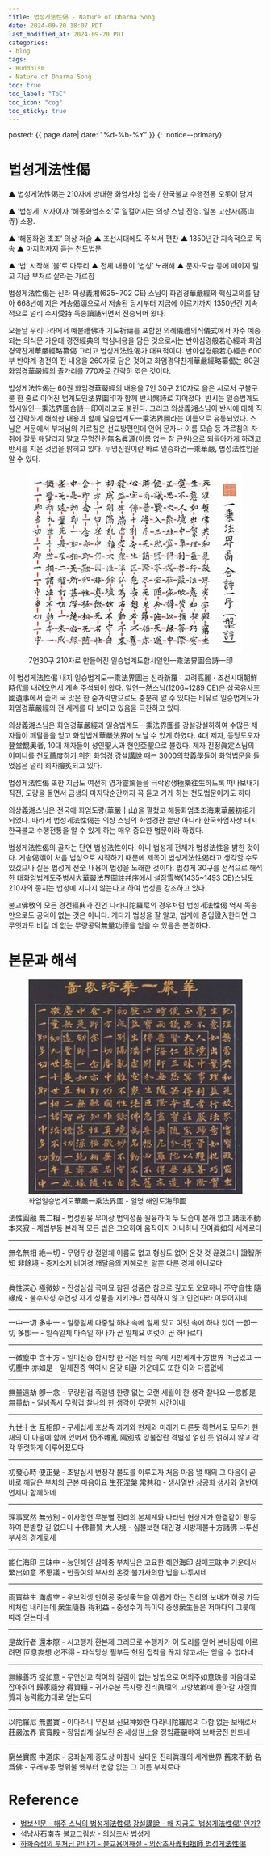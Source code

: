```yaml
---
title: 법성게法性偈 - Nature of Dharma Song
date: 2024-09-20 18:07 PDT
last_modified_at: 2024-09-20 PDT
categories:
- blog
tags:
- Buddhism
- Nature of Dharma Song
toc: true
toc_label: "ToC"
toc_icon: "cog"
toc_sticky: true
---
```


<head>
	<link rel="stylesheet" href="/resource/styles.css">
</head>

posted: {{ page.date| date: "%d-%b-%Y" }}
{: .notice--primary}

<h1 id="nature-of-dharma">
법성게法性偈
</h1>

&#9650; 법성게法性偈는 210자에 방대한 화엄사상 압축 / 한국불교 수행전통 오롯이 담겨

&#9650; ‘법성게’ 저자이자 ‘해동화엄초조’로 일컬어지는 의상 스님 진영. 일본 고산사(高山寺) 소장.

&#9650; ‘해동화엄 초조’ 의상 저술
&#9650; 조선시대에도 주석서 편찬
&#9650; 1350년간 지속적으로 독송
&#9650; 마지막까지 듣는 천도법문

&#9650; ‘법’ 시작해 ‘불’로 마무리
&#9650; 전체 내용이 ‘법성’ 노래해
&#9650; 문자·모습 등에 매이지 말고 지금 부처로 살라는 가르침

법성게法性偈는 신라 의상義湘(625~702 CE) 스님이 화엄경華嚴經의 핵심교의를 담아 668년에 지은 게송偈頌으로서
저술된 당시부터 지금에 이르기까지 1350년간 지속적으로 널리 수지受持 독송讀誦되면서 전승되어 왔다.


오늘날 우리나라에서 예불禮佛과 기도祈禱를 포함한 의례儀禮의식儀式에서 자주 예송되는 의식문 가운데
경전經典의 핵심내용을 담은 것으로서는
반야심경般若心經과 화엄경약찬게華嚴經略纂偈 그리고 법성게法性偈가 대표적이다.
반야심경般若心經은 600부 반야계 경전의 전 내용을 260자로 담은 것이고
화엄경약찬게華嚴經略纂偈는 80권 화엄경華嚴經의 졸가리를 770자로 간략히 엮은 것이다.

법성게法性偈는 60권 화엄경華嚴經의 내용을 7언 30구 210자로 읊은 시로서
구불구불 한 줄로 이어진 법계도인法界圖印과 함께 반시槃詩로 지어졌다.
반시는 일승법계도합시일인一乘法界圖合詩一印이라고도 불린다.
그리고 의상義湘스님이 반시에 대해 직접 간략하게 해석한 내용과 함께
일승법계도一乘法界圖라는 이름으로 유통되었다.
스님은 서문에서 부처님의 가르침은 선교방편인데
언어 문자나 이름 모습 등 가르침의 자취에 잘못 매달리지 말고
무명진원無名眞源(이름 없는 참 근원)으로 되돌아가게 하려고 반시를 지은 것임을 밝히고 있다.
무명진원이란 바로 일승화엄一乘華嚴, 법성法性임을 알 수 있다.

<div class="fig-container">
	<figure>
		<img src="/assets/images/buddhism/nature-of-dharma-song-01.jpg">
		<figcaption>
			7언30구 210자로 만들어진 일승법계도합시일인一乘法界圖合詩一印
		</figcaption>
	</figure>
</div>

이 법성게法性偈 내지 일승법계도一乘法界圖는
신라新羅&nbsp;&sdot;&nbsp;고려高麗&nbsp;&sdot;&nbsp;조선시대朝鮮時代를 내려오면서 계속 주석되어 왔다.
일연一然스님(1206~1289 CE)은
삼국유사三國遺事에서 솥의 국 맛은 한 숟가락만으로도 충분히 알 수 있다는 비유로
일승법계도가 화엄경華嚴經의 전 세계를 다 보이고 있음을 극찬하고 있다.

의상義湘스님은 화엄경華嚴經과
일승법계도一乘法界圖를 강설강설하하여 수많은 제자들이 깨달음을 얻고 화엄법계華嚴法界에 노닐 수 있게 하였다.
4대 제자, 등당도오자登堂覩奧者, 10대 제자들이 성인聖人과 현인亞聖으로 불렸다.
제자 진정眞定스님의 어머니를 천도薦度하기 위한 화엄경 강설講說 때는
3000의학義學들이 화엄법문을 들었음은 널리 회자膾炙되고 있다.

법성게法性偈 또한 지금도 여전히 영가靈駕들을 극락왕생極樂往生하도록 떠나보내기 직전,
도량을 돌면서 금생의 마지막순간까지 꼭 듣고 가게 하는 천도법문이기도 하다.

의상義湘스님은 전국에 화엄도량(華嚴十山)을 펼쳤고
해동화엄초조海東華嚴初祖가 되었다.
따라서 법성게法性偈는 의상 스님의 화엄경관 뿐만 아니라
한국화엄사상 내지 한국불교 수행전통을 알 수 있게 하는 매우 중요한 법문이라 하겠다.

법성게法性偈의 골자는 단연 <font class="emph">법성法性</font>이다.
아니 <font class="emph">법성게 전체가 법성法性을 밝힌 것이다.</font>
게송偈頌이 처음 법성으로 시작하기 때문에 제목이 법성게法性偈라고 생각할 수도 있겠으나
실은 <font class="emph">법성게 전全 내용이 법성을 노래한 것이다.</font>
법성게 30구를 선적으로 해석한 대화엄법계도주병서大華嚴法界圖註幷序에서
설잠雪岑(1435~1493 CE)스님도
210자의 종지는 법성에 지나지 않는다고 하여 법성을 강조하고 있다.

불교佛敎의 모든 경전經典과 진언 다라니陀羅尼의 경우처럼
법성게法性偈 역시 독송만으로도 공덕이 없는 것은 아니다.
게다가 법성을 잘 알고, 법계에 증입證入한다면
그 무엇과도 비길 데 없는 무량공덕無量功德을 얻을 수 있음은 분명하다.


<!--
‘법성게’에서는 일승화엄의 세계인 법계를 법성으로 보이고 있으니, 법계 모든 존재가 법성원융의 법성성기이다. 다시 말해서 오척 되는 ‘나’의 몸인 오척신(五尺身)이 바로 오척법성으로서 법성신(法性身)이다. 반시의 그림은 온 법계가 한 몸인 모습[全法界一身之像]이다.
이 법성신을 바로 깨달으면 ‘화엄경’의 모든 부처님인 열 부처님[十佛]으로 출현하게 된다. 이를 법성가(法性家)에 되돌아간다고 한다. 예부터 부처[舊來佛]인 본래 자기 모습대로 살게 되는 것이다. 바꾸어 말해서 누구나 갈구하는 상락(常樂)의 영원한 행복을 얻게 되는 것이다. 이것이 불교의 구경처인 불세계이고 성불임을 의상 스님은 역설하고 있다.

이 법문은 지금 여기, 이 몸 바로 붓다로 살게 하는 가르침이다. 설사 곧바로 눈뜨지 못해서 부처님처럼 살지는 못한다 하더라도, 적어도 무한한 가능성을 계발할 수 있는 잠재력이 갖추어져 있어서, 얼마든지 행복할 수 있는 존재인 자신을 자중(自重)하는 마음을 가질 수 있다. 부연한다면 오척신이 법성신임을 굳게 믿는 신심만 있어도 신구의(身口意)와 육근(六根)으로 함부로 업을 짓지 않고 모두 행복할 수 있는 보리심행을 일으킬 수 있다.

의상 스님은 또 ‘백화도량발원문’과 ‘일승발원문’ 등을 지어서, 화엄정토인 법계로 인도해 주기도 하였다. 의상 스님의 이 발원문은 우리나라 발원문의 효시이다. 그리하여 당시 삼국통일로 인한 전란에 의해 피폐하고 고통스러운 이들에게 고통에서 벗어나는 길을 제시해 주었으니, 발원문을 통하여 불보살님의 가피를 입어서 스스로 치유하고 행복을 찾게 해 준 것이다.

그리하여 의상 스님은 ‘여래의 화현[金山寶蓋之幻有]’이라 칭송되었다.(‘의상전교’) 출가자는 물론 재가불자들도 다 같이 성불하고 부처님처럼 살고자 하는 원을 갖고 수행하고 신행생활을 한다. 하지만 그 일이 결코 쉽지 않음을 누구나 느끼고 있을 것이다. 그런데 의상 스님은 줄곧 여래의 화현이라 존숭되었던 것이다. 스님은 제자들에게 가르쳐준 자신의 가르침 그대로 깨달은 삶을 펼친 화엄행자임을 잘 말해주고 있는 것이다.

이처럼 ‘법성게’와 발원문을 지어 ‘화엄경’의 가르침으로 오로지 제자교육과 교화행으로 일관했던 의상 스님은 출신이 진골 또는 성골인 왕족으로서 15세 전후[丱歲]에 출가하였다. 그때는 신라에도 이미 경론이 많이 전래되어 있었던 터이다. 스님은 출가한 후 나름 수행하다가 원효(元曉, 617~686) 스님과 함께 현장(玄奘, 602~664) 스님의 명성을 듣고 입당 유학을 시도하였다. 도중에 원효 스님은 깨달은 바 있어 그만 되돌아갔다.

의상 스님은 ‘죽어도 물러나지 않겠다’는 서원으로 혼자서 입당하였다. 스님은 도중에 발걸음을 종남산 지상사(至相寺)로 돌렸다. 그리하여 지엄(智儼, 602~668) 스님 문하에서 ‘화엄경’을 배우고 ‘법성게’를 짓게 되었던 것이다.

현장 스님의 유식설은 망심(妄心)이고, 원효 스님이 깨달았다는 심성설은 진망화합(眞妄和合)의 여래장심이라면, 의상 스님이 수학한 ‘화엄경’의 유심설은 진심(眞心)으로서 여래장자성청정심이고 여래성기심(如來性起心)이다. 여래의 성품이 그대로 일어나 만덕을 구족한 마음인 것이다. 이로 볼 때 스님은 처음 중생 마음에서 점차 구경의 부처님 마음으로 다가감을 알 수 있다.

지엄 스님은 의상 스님과 처음 만나기 전날 밤 꿈을 꾸고는, 신라로부터 대덕이 올 줄 알고 도량을 깨끗이 소제하고 기다리고 있었다. 그 자리에서 의상 스님은 화엄의 오묘한 뜻을 분석해보이고 입실하게 되었다.

지상사에서 ‘화엄경’ 공부를 계속한 의상 스님은 총장원년(668년) 7월15일에 ‘법성게’를 지었다. 스승 지엄 스님의 입적 후, 당나라가 신라를 침공하려 한다는 소식을 접한 의상 스님은 고국 신라가 전쟁에 대비할 수 있도록 귀국을 앞당기게 된다. 스님은 귀국 전후 계속 화엄성중의 두호와 호법용[善妙]의 외호를 받은 일이 전해진다.

귀국(671)후 의상 스님은 낙산에서 관음보살을 친견하고 관음신앙을 열었으며, 부석사를 화엄본찰로 삼아 제자들 교육에 헌신하고 화엄교화를 펼쳐갔다. 스님은 부처님 도량이 평등한 법계임을 몸소 보여주었다. 그것은 문무왕이 의상 스님을 존경하여 전답과 노비[奴僕]를 하사하려고 했을 때 ‘우리 불법은 평등하여 고하(高下)가 함께 동등하고 귀천이 다르지 않다’라 하고 받지 않았으며, 왕이 성을 많이 쌓으려고 백성들을 고달프게 함을 보고는 왕에게 권하여 축성을 그만두게 한 사실만으로도 충분히 알 수 있다고 하겠다.

오늘날도 의상 스님의 법력과 가르침이 얼마나 절실히 필요한지, 여전히 전국사찰에서 ‘법성게’가 독송되고 있는 인연을 깊이 돌아보게 한다. 스님의 혜명을 이어가려는 평등정신을 잘 전승하고 여래가 계속 출현하시는 청정 법계를 유지할 수 있기 위해서는, 의상 스님의 생애와 ‘법성게’에 담긴 화엄정신과 수증방편을 좀 더 깊이 이해할 필요가 있을 것이다.

필자는 처음에 마음공부하려고 출가했는데, 먼저 강원에서 ‘화엄경’을 배우다가 “모든 것은 오직 마음이 만든 것이다(一切唯心造)”라는 구절에서 문득 경전의 유심설을 좀 더 공부해야겠다고 생각했다. 그래서 강원을 졸업한 후 동국대와 동 대학원으로 진학하여 석사학위논문으로 ‘화엄경’의 발보리심에 대해서, 박사학위논문으로는 의상 스님의 ‘일승법계도’와 그 주석서에 보이는 법성 성기에 대한 것을 주제로 삼았다. 그 후 불교학과에서 화엄학을 주로 가르치다가 퇴임하고 현재 명예교수로 있는 중이다. 이제 법보신문에 ‘법성게’에 대한 글을 연재하는 새 인연을 만나게 되어, 지금까지 학생들과 함께 공부하고 연구한 ‘법성게’의 내용을 총 정리하는 기회로 삼고자 한다. ‘법성’의 ‘법(法)’에서 시작하여 구래불의 ‘불(佛)’로 끝나는 ‘법성게’ 30구의 내용을, “가도가도 본래자리 도달하고 도달해도 출발한 자리(行行本處至至發處)”로 표현한 의상 스님의 뜻을 잘 담아 낼 수 있을지, 눈 밝은 분의 질정을 바란다.

해주 스님 동국대 명예교수 jeon@dongguk.edu
-->

<h1 id="text-and-commentary">
본문과 해석
</h1>

<div class="fig-container">
	<figure>
		<img src="/assets/images/buddhism/nature-of-dharma-song-02-larger.png">
		<figcaption>
			화엄일승법계도華嚴一乘法界圖 - 일명 해인도海印圖
		</figcaption>
	</figure>
</div>

<!--義相祖師 法性偈 의상조사 법성게-->

<p>
	法性圓融 無二相 - 법성원융 무이상
<span class="line-by-line-translation">
	법의성품 원융하여 두 모습이 본래 없고
</span>
<span class="line-by-line-translation-first-line">
	諸法不動 本來寂 - 제법부동 본래적
</span>
<span class="line-by-line-translation">
	모든 법은 고요하여 움직이지 아니하니 진여眞如의 세계로다
</span>
</p>

<hr>
<p>
	無名無相 絶一切 - 무명무상 절일체
<span class="line-by-line-translation">
	이름도 없고 형상도 없어 온갖 것 끊겼으니
</span>
<span class="line-by-line-translation-first-line">
	證智所知 非餘境 - 증지소지 비여경
</span>
<span class="line-by-line-translation">
	깨달음의 지혜로만 알뿐 다른 경계 아니로다
</span>
</p>


<hr>
<p>
	眞性深心 極微妙 - 진성심심 극미묘
<span class="line-by-line-translation">
	참된 성품은 참으로 깊고도 오묘하니
</span>
<span class="line-by-line-translation-first-line">
	不守自性 隨緣成 - 불수자성 수연성
</span>
<span class="line-by-line-translation">
	자기 성품을 지키거나 집착하지 않고 인연따라 이루어지네
</span>
</p>


<hr>
<p>
	一中一切 多中一 - 일중일체 다중일
<span class="line-by-line-translation">
	하나 속에 일체 있고 여럿 속에 하나 있어
</span>
<span class="line-by-line-translation-first-line">
	一卽一切 多卽一 - 일즉일체 다즉일
</span>
<span class="line-by-line-translation">
	하나가 곧 일체요 여럿이 곧 하나로다
</span>
</p>

<hr>
<p>
	一微塵中 含十方 - 일미진중 함시방
<span class="line-by-line-translation-first-line">
	한 작은 티끌 속에 시방세계十方世界 머금었고
</span>
<span class="line-by-line-translation-first-line">
	一切塵中 亦如是 - 일체진중 역여시
</span>
<span class="line-by-line-translation-first-line">
	온갖 티끌 가운데도 또한 이와 다름없네
</span>
</p>

<hr>
<p>
	無量遠劫 卽一念 - 무량원겁 즉일념
<span class="line-by-line-translation">
	한량 없는 오랜 세월이 한 생각 찰나요
</span>
<span class="line-by-line-translation-first-line">
	一念卽是 無量劫 - 일념즉시 무량겁
</span>
<span class="line-by-line-translation">
	찰나의 한 생각이 무량한 시간이네
</span>
</p>

<hr>
<p>
	九世十世 互相卽 - 구세십세 호상즉
<span class="line-by-line-translation">
	과거와 현재와 미래가 다른듯 하면서도
	모두가 현재의 이 마음에 함께 있어서
</span>
<span class="line-by-line-translation-first-line">
	仍不雜亂 隔別成 잉불잡란 격별성
</span>
<span class="line-by-line-translation">
	얽힌 듯 얽히지 않고 각각 뚜렷하게 이루어졌도다
</span>
</p>

<hr>
<p>
	初發心時 便正覺 - 초발심시 변정각
<span class="line-by-line-translation">
	불도를 이루고자 처음 마음 낼 때의 그 마음이
	곧 바로 깨달은 부처의 근본 마음이요
</span>
<span class="line-by-line-translation-first-line">
	生死涅槃 常共和 - 생사열반 상공화
</span>
<span class="line-by-line-translation">
	생사와 열반이 언제나 함께하네
</span>
</p>

<hr>
<p>
理事冥然 無分別 - 이사명연 무분별
<span class="line-by-line-translation">
	진리의 본체계와 나타난 현상계가
	한결같이 평등하여 분별할 길 없으니
</span>
<span class="line-by-line-translation-first-line">
	十佛普賢 大人境 - 십불보현 대인경
</span>
<span class="line-by-line-translation">
	시방제불十方諸佛 나투신 부사의 경계로세
</span>
</p>

<hr>
<p>
	能仁海印 三昧中 - 능인해인 삼매중
<span class="line-by-line-translation">
	부처님은 고요한 해인海印 삼매三昧中 가운데서
</span>
<span class="line-by-line-translation-first-line">
	繁出如意 不思議 - 번출여의 부사의
</span>
<span class="line-by-line-translation">
	온갖 불가사의한 법을 나투시네
</span>
</p>

<hr>
<p>
	雨寶益生 滿虛空 - 우보익생 만허공
<span class="line-by-line-translation">
	중생衆生을 이롭게 하는 진리의 보내가 허공 가득 비처럼 내리는데
</span>
<span class="line-by-line-translation-first-line">
	衆生隨器 得利益 - 중생수기 득이익
</span>
<span class="line-by-line-translation">
	중생衆生들은 저마다의 그룻에 따라 얻는다네
</span>
</p>

<hr>
<p>
	是故行者 還本際 - 시고행자 환본제
<span class="line-by-line-translation">
	그러므로 수행자가 이 도리를 얻어 본바탕에 이르려면
</span>
<span class="line-by-line-translation-first-line">
	叵息妄想 必不得 - 파식망상 필부득
</span>
<span class="line-by-line-translation">
	헛된 집착을 끊지 않고서는 얻을 수 없다네
</span>
</p>

<hr>
<p>
	無緣善巧 捉如意 - 무연선교 착여의
<span class="line-by-line-translation">
	걸림이 없는 방법으로 여의주如意珠를 마음대로 잡아쥐어
</span>
<span class="line-by-line-translation-first-line">
	歸家隨分 得資糧 - 귀가수분 득자량
</span>
<span class="line-by-line-translation">
	진리眞理의 고향故鄕에 돌아갈 자질資質과 능력能力대로 얻는도다
</span>
</p>

<hr>
<p>
	以陀羅尼 無盡寶 - 이다라니 무진보
<span class="line-by-line-translation">
	신묘神妙한 다라니陀羅尼의 다함 없는 보배로서
</span>
<span class="line-by-line-translation-first-line">
</span>
	莊嚴法界 實寶殿 - 장엄법계 실보전
<span class="line-by-line-translation">
	온 세상世上을 장엄莊嚴하여 보배궁전 만드네
</span>
</p>

<hr>
<p>
	窮坐實際 中道床 - 궁좌실제 중도상
<span class="line-by-line-translation">
	마침내 실다운 진리眞理의 세계世界
</span>
<span class="line-by-line-translation-first-line">
	舊來不動 名爲佛 - 구래부동 명위불
</span>
<span class="line-by-line-translation">
	옛부터 변함 없는 그 이름 부처로다!
</span>
</p>


<h1 id="ref">Reference</h1>

<ul>
<li>
	<a href="http://www.beopbo.com/news/articleView.html?idxno=101592">
	법보신문
	-
	해주 스님의 법성게法性偈 강설講說
	-
	왜 지금도 ‘법성게法性偈' 인가?
	</a>
</li>
<li>
	<a href="http://www.seoknamsa.or.kr/www/bbs/board.php?bo_table=budapainting&wr_id=33&sca=%EB%B6%88%ED%99%94&sfl=mb_id%2C1&stx=suknamsa">
	석남사石南寺 불교그림방 - 의상조사 법성게
	</a>
</li>
<li>
	<a href="https://blog.naver.com/hahwajs/10135115018">
	하화중생의 부처님 만나기 - 불교용어해설 - 의상조사義相祖師 법성게法性偈
	</a>
</li>
</ul>


